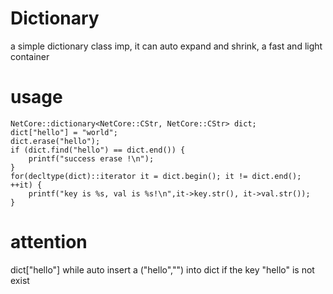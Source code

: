 # Dictionary
a simple dictionary class imp, it can auto expand and shrink, a fast and light container

# usage
```
NetCore::dictionary<NetCore::CStr, NetCore::CStr> dict;
dict["hello"] = "world";
dict.erase("hello");
if (dict.find("hello") == dict.end()) {
    printf("success erase !\n");
}
for(decltype(dict)::iterator it = dict.begin(); it != dict.end(); ++it) {
    printf("key is %s, val is %s!\n",it->key.str(), it->val.str());
}
```

# attention
dict["hello"] while auto insert a ("hello","") into dict if the key "hello" is not exist 

